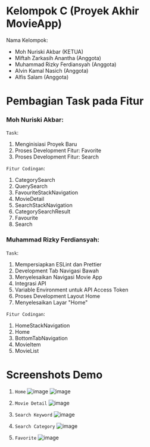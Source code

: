 # Kelompok C (Proyek Akhir MovieApp)

Nama Kelompok:

- Moh Nuriski Akbar (KETUA)
- Miftah Zarkasih Anantha (Anggota)
- Muhammad Rizky Ferdiansyah (Anggota)
- Alvin Kamal Nasich (Anggota)
- Alfis Salam (Anggota)

# Pembagian Task pada Fitur

### Moh Nuriski Akbar:

`Task`:

1. Menginisiasi Proyek Baru
2. Proses Development Fitur: Favorite
3. Proses Development Fitur: Search

`Fitur Codingan`:

1. CategorySearch
2. QuerySearch
3. FavouriteStackNavigation
4. MovieDetail
5. SearchStackNavigation
6. CategorySearchResult
7. Favourite
8. Search

### Muhammad Rizky Ferdiansyah:

`Task`:

1. Mempersiapkan ESLint dan Prettier
2. Development Tab Navigasi Bawah
3. Menyelesaikan Navigasi Movie App
4. Integrasi API
5. Variable Environment untuk API Access Token
6. Proses Development Layout Home
7. Menyelesaikan Layar "Home"

`Fitur Codingan`:

1. HomeStackNavigation
2. Home
3. BottomTabNavigation
4. MovieItem
5. MovieList

# Screenshots Demo

1. `Home`
   ![image](/img/homestack.png)
   ![image](/img/homestack2.png)

2. `Movie Detail`
   ![image](/img/moviedetail.png)

3. `Search Keyword`
   ![image](/img/search-keyword.png)

4. `Search Category`
   ![image](/img/search-category.png)

5. `Favorite`
   ![image](/img/favorite.png)
